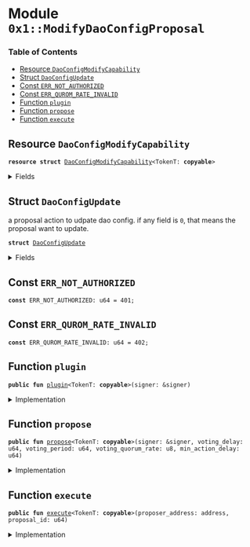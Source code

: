 
<a name="0x1_ModifyDaoConfigProposal"></a>

# Module `0x1::ModifyDaoConfigProposal`

### Table of Contents

-  [Resource `DaoConfigModifyCapability`](#0x1_ModifyDaoConfigProposal_DaoConfigModifyCapability)
-  [Struct `DaoConfigUpdate`](#0x1_ModifyDaoConfigProposal_DaoConfigUpdate)
-  [Const `ERR_NOT_AUTHORIZED`](#0x1_ModifyDaoConfigProposal_ERR_NOT_AUTHORIZED)
-  [Const `ERR_QUROM_RATE_INVALID`](#0x1_ModifyDaoConfigProposal_ERR_QUROM_RATE_INVALID)
-  [Function `plugin`](#0x1_ModifyDaoConfigProposal_plugin)
-  [Function `propose`](#0x1_ModifyDaoConfigProposal_propose)
-  [Function `execute`](#0x1_ModifyDaoConfigProposal_execute)



<a name="0x1_ModifyDaoConfigProposal_DaoConfigModifyCapability"></a>

## Resource `DaoConfigModifyCapability`



<pre><code><b>resource</b> <b>struct</b> <a href="#0x1_ModifyDaoConfigProposal_DaoConfigModifyCapability">DaoConfigModifyCapability</a>&lt;TokenT: <b>copyable</b>&gt;
</code></pre>



<details>
<summary>Fields</summary>


<dl>
<dt>

<code>cap: <a href="Config.md#0x1_Config_ModifyConfigCapability">Config::ModifyConfigCapability</a>&lt;<a href="Dao.md#0x1_Dao_DaoConfig">Dao::DaoConfig</a>&lt;TokenT&gt;&gt;</code>
</dt>
<dd>

</dd>
</dl>


</details>

<a name="0x1_ModifyDaoConfigProposal_DaoConfigUpdate"></a>

## Struct `DaoConfigUpdate`

a proposal action to udpate dao config.
if any field is
<code>0</code>, that means the proposal want to update.


<pre><code><b>struct</b> <a href="#0x1_ModifyDaoConfigProposal_DaoConfigUpdate">DaoConfigUpdate</a>
</code></pre>



<details>
<summary>Fields</summary>


<dl>
<dt>

<code>voting_delay: u64</code>
</dt>
<dd>

</dd>
<dt>

<code>voting_period: u64</code>
</dt>
<dd>

</dd>
<dt>

<code>voting_quorum_rate: u8</code>
</dt>
<dd>

</dd>
<dt>

<code>min_action_delay: u64</code>
</dt>
<dd>

</dd>
</dl>


</details>

<a name="0x1_ModifyDaoConfigProposal_ERR_NOT_AUTHORIZED"></a>

## Const `ERR_NOT_AUTHORIZED`



<pre><code><b>const</b> ERR_NOT_AUTHORIZED: u64 = 401;
</code></pre>



<a name="0x1_ModifyDaoConfigProposal_ERR_QUROM_RATE_INVALID"></a>

## Const `ERR_QUROM_RATE_INVALID`



<pre><code><b>const</b> ERR_QUROM_RATE_INVALID: u64 = 402;
</code></pre>



<a name="0x1_ModifyDaoConfigProposal_plugin"></a>

## Function `plugin`



<pre><code><b>public</b> <b>fun</b> <a href="#0x1_ModifyDaoConfigProposal_plugin">plugin</a>&lt;TokenT: <b>copyable</b>&gt;(signer: &signer)
</code></pre>



<details>
<summary>Implementation</summary>


<pre><code><b>public</b> <b>fun</b> <a href="#0x1_ModifyDaoConfigProposal_plugin">plugin</a>&lt;TokenT: <b>copyable</b>&gt;(signer: &signer) {
    <b>let</b> token_issuer = <a href="Token.md#0x1_Token_token_address">Token::token_address</a>&lt;TokenT&gt;();
    <b>assert</b>(<a href="Signer.md#0x1_Signer_address_of">Signer::address_of</a>(signer) == token_issuer, ERR_NOT_AUTHORIZED);
    <b>let</b> dao_config_moidify_cap = <a href="Config.md#0x1_Config_extract_modify_config_capability">Config::extract_modify_config_capability</a>&lt;
        <a href="Dao.md#0x1_Dao_DaoConfig">Dao::DaoConfig</a>&lt;TokenT&gt;,
    &gt;(signer);
    // TODO: <b>assert</b> cap.account_address == token_issuer
    <b>let</b> cap = <a href="#0x1_ModifyDaoConfigProposal_DaoConfigModifyCapability">DaoConfigModifyCapability</a> { cap: dao_config_moidify_cap };
    move_to(signer, cap);
}
</code></pre>



</details>

<a name="0x1_ModifyDaoConfigProposal_propose"></a>

## Function `propose`



<pre><code><b>public</b> <b>fun</b> <a href="#0x1_ModifyDaoConfigProposal_propose">propose</a>&lt;TokenT: <b>copyable</b>&gt;(signer: &signer, voting_delay: u64, voting_period: u64, voting_quorum_rate: u8, min_action_delay: u64)
</code></pre>



<details>
<summary>Implementation</summary>


<pre><code><b>public</b> <b>fun</b> <a href="#0x1_ModifyDaoConfigProposal_propose">propose</a>&lt;TokenT: <b>copyable</b>&gt;(
    signer: &signer,
    voting_delay: u64,
    voting_period: u64,
    voting_quorum_rate: u8,
    min_action_delay: u64,
) {
    <b>assert</b>(voting_quorum_rate &lt; 100, ERR_QUROM_RATE_INVALID);
    <b>let</b> action = <a href="#0x1_ModifyDaoConfigProposal_DaoConfigUpdate">DaoConfigUpdate</a> {
        voting_delay,
        voting_period,
        voting_quorum_rate,
        min_action_delay,
    };
    <a href="Dao.md#0x1_Dao_propose">Dao::propose</a>&lt;TokenT, <a href="#0x1_ModifyDaoConfigProposal_DaoConfigUpdate">DaoConfigUpdate</a>&gt;(signer, action, <a href="Dao.md#0x1_Dao_min_action_delay">Dao::min_action_delay</a>&lt;TokenT&gt;());
}
</code></pre>



</details>

<a name="0x1_ModifyDaoConfigProposal_execute"></a>

## Function `execute`



<pre><code><b>public</b> <b>fun</b> <a href="#0x1_ModifyDaoConfigProposal_execute">execute</a>&lt;TokenT: <b>copyable</b>&gt;(proposer_address: address, proposal_id: u64)
</code></pre>



<details>
<summary>Implementation</summary>


<pre><code><b>public</b> <b>fun</b> <a href="#0x1_ModifyDaoConfigProposal_execute">execute</a>&lt;TokenT: <b>copyable</b>&gt;(proposer_address: address, proposal_id: u64)
<b>acquires</b> <a href="#0x1_ModifyDaoConfigProposal_DaoConfigModifyCapability">DaoConfigModifyCapability</a> {
    <b>let</b> <a href="#0x1_ModifyDaoConfigProposal_DaoConfigUpdate">DaoConfigUpdate</a> {
        voting_delay,
        voting_period,
        voting_quorum_rate,
        min_action_delay,
    } = <a href="Dao.md#0x1_Dao_extract_proposal_action">Dao::extract_proposal_action</a>&lt;TokenT, <a href="#0x1_ModifyDaoConfigProposal_DaoConfigUpdate">DaoConfigUpdate</a>&gt;(proposer_address, proposal_id);
    <b>let</b> cap = borrow_global_mut&lt;<a href="#0x1_ModifyDaoConfigProposal_DaoConfigModifyCapability">DaoConfigModifyCapability</a>&lt;TokenT&gt;&gt;(
        <a href="Token.md#0x1_Token_token_address">Token::token_address</a>&lt;TokenT&gt;(),
    );
    <a href="Dao.md#0x1_Dao_modify_dao_config">Dao::modify_dao_config</a>(
        &<b>mut</b> cap.cap,
        voting_delay,
        voting_period,
        voting_quorum_rate,
        min_action_delay,
    );
}
</code></pre>



</details>
